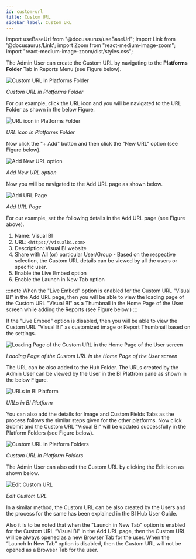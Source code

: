 ```yaml
---
id: custom-url
title: Custom URL
sidebar_label: Custom URL
---
```


import useBaseUrl from "@docusaurus/useBaseUrl";
import Link from '@docusaurus/Link';
import Zoom from "react-medium-image-zoom";
import "react-medium-image-zoom/dist/styles.css";

The Admin User can create the Custom URL by navigating to the **Platforms Folder** Tab in Reports Menu (see Figure below).

  <div class="center">
    <Zoom>
      <img alt="Custom URL in Platforms Folder" src={useBaseUrl('doc-images/admin-guide/admin-functions/custom-url/csu1.png')}/>
    </Zoom>
  </div>

  *Custom URL in Platforms Folder*

For our example, click the URL icon and you will be navigated to the URL Folder as shown in the below Figure.
  <div class="center">
    <Zoom>
      <img alt="URL icon in Platforms Folder" src={useBaseUrl('doc-images/admin-guide/admin-functions/custom-url/csu2.png')}/>
    </Zoom>
  </div>

  *URL icon in Platforms Folder*

Now click the "+ Add" button and then click the "New URL" option (see Figure below).
  <div class="center">
    <Zoom>
      <img alt="Add New URL option" src={useBaseUrl('doc-images/admin-guide/admin-functions/custom-url/csu3.png')}/>
    </Zoom>
  </div>

*Add New URL option*

Now you will be navigated to the Add URL page as shown below.
  <div class="center">
    <Zoom>
      <img alt="Add URL Page" src={useBaseUrl('doc-images/admin-guide/admin-functions/custom-url/csu4.png')}/>
    </Zoom>
  </div>

  *Add URL Page*

For our example, set the following details in the Add URL page (see Figure above).

1. Name: Visual BI
1. URL: `<https://visualbi.com>`
1. Description: Visual BI website
1. Share with All (or) particular User/Group - Based on the respective selection, the Custom URL details can be viewed by all the users or specific user.
1. Enable the Live Embed option
1. Enable the Launch in New Tab option

:::note
When the "Live Embed" option is enabled for the Custom URL "Visual BI" in the Add URL page, then you will be able to view the loading page of the Custom URL "Visual BI" as a Thumbnail in the Home Page of the User screen while adding the Reports (see Figure below.)
:::

If the "Live Embed" option is disabled, then you will be able to view the Custom URL "Visual BI" as customized image or Report Thumbnail based on the settings.
  <div class="center">
    <Zoom>
      <img alt="Loading Page of the Custom URL in the Home Page of the User screen" src={useBaseUrl('doc-images/admin-guide/admin-functions/custom-url/lee1.png')}/>
    </Zoom>
  </div>

*Loading Page of the Custom URL in the Home Page of the User screen*

The URL can be also added to the Hub Folder. The URLs created by the Admin User can be viewed by the User in the BI Platfrom pane as shown in the below Figure.
  <div class="center">
    <Zoom>
      <img alt="URLs in BI Platform" src={useBaseUrl('doc-images/admin-guide/admin-functions/custom-url/crl1.png')}/>
    </Zoom>
  </div>

  *URLs in BI Platform*

You can also add the details for Image and Custom Fields Tabs as the process follows the similar steps given for the other platforms. Now click Submit and the Custom URL "Visual BI" will be updated successfully in the Platform Folders (see Figure below).
  <div class="center">
    <Zoom>
      <img alt="Custom URL in Platform Folders" src={useBaseUrl('doc-images/admin-guide/admin-functions/custom-url/csu5.png')}/>
    </Zoom>
  </div>

  *Custom URL in Platform Folders*

The Admin User can also edit the Custom URL by clicking the Edit icon as shown below.
  <div class="center">
    <Zoom>
      <img alt="Edit Custom URL" src={useBaseUrl('doc-images/admin-guide/admin-functions/custom-url/csu5a.png')}/>
    </Zoom>
  </div>

  *Edit Custom URL*

In a similar method, the Custom URL can be also created by the Users and the process for the same has been explained in the BI Hub User Guide.

Also it is to be noted that when the "Launch in New Tab" option is enabled for the Custom URL “Visual BI” in the Add URL page, then the Custom URL will be always opened as a new Browser Tab for the user. When the “Launch In New Tab” option is disabled, then the Custom URL will not be opened as a Browser Tab for the user.
